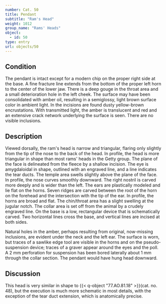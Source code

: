 ```yaml
---
number: Cat. 50
title: Pendant
subtitle: "Ram's Head"
weight: 1012
group_name: "Rams' Heads"
object:
  - id: 50
type: entry
url: objects/50
---
```


## Condition

The pendant is intact except for a modern chip on the proper right side at the base. A fine fracture line extends from the bottom of the proper left horn to the center of the lower jaw. There is a deep gouge in the throat area and a small deterioration hole in the left cheek. The surface may have been consolidated with amber oil, resulting in a semiglossy, light brown surface color in ambient light. In the incisions are found dusty yellow-brown encrustations. With transmitted light, the amber is translucent and red and an extensive crack network underlying the surface is seen. There are no visible inclusions.

## Description

Viewed dorsally, the ram's head is narrow and triangular, flaring only slightly from the tip of the nose to the back of the head. In profile, the head is more triangular in shape than most rams' heads in the Getty group. The plane of the face is delineated from the fleece by a shallow incision. The eye is amygdaloidal in shape, outlined with an engraved line, and a line indicates the tear ducts. The temple area swells slightly above the plane of the face. In profile, the nose curves smoothly downward. The right nostril is carved more deeply and is wider than the left. The ears are plastically modeled and lie flat on the horns. Seven ridges are carved between the root of the horn on the forehead and the intersection with the tip of the ear. In profile, the horns are broad and flat. The chin/throat area has a slight swelling at the jugular notch. The collar area is set off from the animal by a crudely engraved line. On the base is a low, rectangular device that is schematically carved. Two horizontal lines cross the base, and vertical lines are incised at both sides.

Natural holes in the amber, perhaps resulting from original, now-missing inclusions, are evident under the neck and the left ear. The surface is worn, but traces of a sawlike edge tool are visible in the horns and on the pseudo-suspension device; traces of a graver appear around the eyes and the poll. A 2 mm perforation for suspension has been bored laterally about 1 mm through the collar section. The pendant would have hung head downward.

## Discussion

This head is very similar in shape to {{< q-object "77.AO.81.18" >}}(cat. no. 48), but the execution is much more schematic in most details, with the exception of the tear duct extension, which is anatomically precise.
